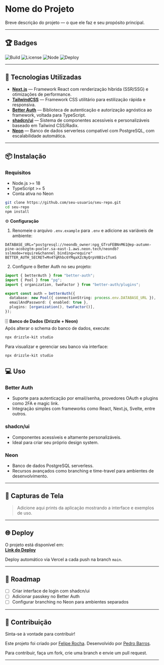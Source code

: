 # Nome do Projeto

Breve descrição do projeto — o que ele faz e seu propósito principal.

---

## 🏆 Badges

![Build](https://img.shields.io/github/actions/workflow/status/seu-usuario/seu-repo/ci.yml?label=build&logo=github)
![License](https://img.shields.io/github/license/seu-usuario/seu-repo?color=blue)
![Node](https://img.shields.io/badge/node-%3E%3D18-green?logo=node.js)
![Deploy](https://img.shields.io/github/deployments/seu-usuario/seu-repo/Production?label=vercel&logo=vercel)

---

## 🚀 Tecnologias Utilizadas

- **[Next.js](https://nextjs.org/)** — Framework React com renderização híbrida (SSR/SSG) e otimizações de performance.
- **[TailwindCSS](https://tailwindcss.com/)** — Framework CSS utilitário para estilização rápida e responsiva.
- **[Better Auth](https://www.better-auth.com/)** — Biblioteca de autenticação e autorização agnóstica ao framework, voltada para TypeScript.
- **[shadcn/ui](https://ui.shadcn.com/)** — Sistema de componentes acessíveis e personalizáveis baseado em Tailwind CSS/Radix.
- **[Neon](https://neon.com/)** — Banco de dados serverless compatível com PostgreSQL, com escalabilidade automática.

---

## 📦 Instalação

### Requisitos

- Node.js >= 18
- TypeScript >= 5
- Conta ativa no Neon

```bash
git clone https://github.com/seu-usuario/seu-repo.git
cd seu-repo
npm install
```

⚙️ **Configuração**

1. Renomeie o arquivo `.env.example` para `.env` e adicione as variáveis de ambiente:

```env
DATABASE_URL="postgresql://neondb_owner:npg_GTroFEBNnM61@ep-autumn-pine-acobzgtm-pooler.sa-east-1.aws.neon.tech/neondb?sslmode=require&channel_binding=require"
BETTER_AUTH_SECRET=Mn4TqRhbc6YMqaXZcNyQrpV8B1v1TsmS
```

2. Configure o Better Auth no seu projeto:

```ts
import { betterAuth } from "better-auth";
import { Pool } from "pg";
import { organization, twoFactor } from "better-auth/plugins";

export const auth = betterAuth({
  database: new Pool({ connectionString: process.env.DATABASE_URL }),
  emailAndPassword: { enabled: true },
  plugins: [organization(), twoFactor()],
});
```

🗄️ **Banco de Dados (Drizzle + Neon)**  
Após alterar o schema do banco de dados, execute:

```bash
npx drizzle-kit studio
```

Para visualizar e gerenciar seu banco via interface:

```bash
npx drizzle-kit studio
```

## 💻 Uso

### Better Auth

- Suporte para autenticação por email/senha, provedores OAuth e plugins como 2FA e magic link.
- Integração simples com frameworks como React, Next.js, Svelte, entre outros.

### shadcn/ui

- Componentes acessíveis e altamente personalizáveis.
- Ideal para criar seu próprio design system.

### Neon

- Banco de dados PostgreSQL serverless.
- Recursos avançados como branching e time-travel para ambientes de desenvolvimento.

---

## 📸 Capturas de Tela

> Adicione aqui prints da aplicação mostrando a interface e exemplos de uso.

---

## 🌐 Deploy

O projeto está disponível em:  
**[Link do Deploy](#)**

Deploy automático via Vercel a cada push na branch `main`.

---

## 📍 Roadmap

- [ ] Criar interface de login com shadcn/ui
- [ ] Adicionar passkey no Better Auth
- [ ] Configurar branching no Neon para ambientes separados

---

## 🤝 Contribuição

Sinta-se à vontade para contribuir!

Este projeto foi criado por [Felipe Rocha](https://github.com/fullstackclubeducacao).
Desenvolvido por [Pedro Barros](https://github.com/PedroHIB).

Para contribuir, faça um fork, crie uma branch e envie um pull request.

---
